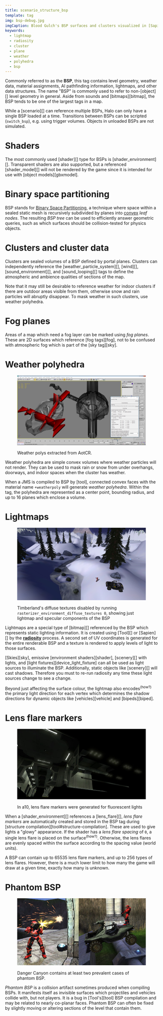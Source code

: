 ```yaml
---
title: scenario_structure_bsp
template: tag
img: bsp-debug.jpg
imgCaption: Blood Gulch's BSP surfaces and clusters visualized in [Sapien][] using `debug_structure 1` and `debug_pvs 1`
keywords:
  - lightmap
  - radiosity
  - cluster
  - plane
  - weather
  - polyhedra
  - bsp
---
```


Commonly referred to as the **BSP**, this tag contains level geometry, weather data, material assignments, AI pathfinding information, lightmaps, and other data structures. The name "BSP" is commonly used to refer to non-[object][] level geometry in general. Aside from sounds and [bitmaps][bitmap], the BSP tends to be one of the largest tags in a map.

While a [scenario][] can reference multiple BSPs, Halo can only have a single BSP loaded at a time. Transitions between BSPs can be scripted (`switch_bsp`), e.g. using trigger volumes. Objects in unloaded BSPs are not simulated.

# Shaders
The most commonly used [shader][] type for BSPs is [shader_environment][]. Transparent shaders are also supported, but a referenced [shader_model][] will not be rendered by the game since it is intended for use with [object models][gbxmodel].

# Binary space partitioning
BSP stands for [Binary Space Partitioning][about-bsp], a technique where space within a sealed static mesh is recursively subdivided by planes into [convex][] _leaf nodes_. The resulting _BSP tree_ can be used to efficiently answer geometric queries, such as which surfaces should be collision-tested for physics objects.

# Clusters and cluster data
Clusters are sealed volumes of a BSP defined by portal planes. Clusters can independently reference the [weather_particle_system][], [wind][], [sound_environment][], and [sound_looping][] tags to define the atmospheric and ambience qualities of sections of the map.

Note that it may still be desirable to reference weather for indoor clusters if there are outdoor areas visible from them, otherwise snow and rain particles will abruptly disappear. To mask weather in such clusters, use weather polyhedra.

# Fog planes
Areas of a map which need a fog layer can be marked using _fog planes_. These are 2D surfaces which reference [fog tags][fog], not to be confused with atmospheric fog which is part of the [sky tag][sky].

# Weather polyhedra

<figure>
  <a href="weather-polys-aotcr.png">
    <img src="weather-polys-aotcr.png" alt="Weather polys from AotCR"/>
  </a>
  <figcaption>
    <p>Weather polys extracted from AotCR.</p>
  </figcaption>
</figure>

Weather polyhedra are simple convex volumes where weather particles will not render. They can be used to mask rain or snow from under overhangs, doorways, and indoor spaces when the cluster has weather.

When a JMS is compiled to BSP by [tool], connected convex faces with the material name `+weatherpoly` will generate _weather polyhedra_. Within the tag, the polyhedra are represented as a center point, bounding radius, and up to 16 planes which enclose a volume.

# Lightmaps

<figure>
  <a href="lightmaps_example.jpg">
    <img src="lightmaps_example.jpg" alt="Timberland with just lightmaps rendered"/>
  </a>
  <figcaption>
    <p>Timberland's diffuse textures disabled by running <code>rasterizer_environment_diffuse_textures 0</code>,
    showing just lightmap and specular components of the BSP</p>
  </figcaption>
</figure>

Lightmaps are a special type of [bitmap][] referenced by the BSP which represents static lighting information. It is created using [Tool][] or [Sapien][] by the **[radiosity][]** process. A second set of UV coordinates is generated for the entire renderable BSP and a texture is rendered to apply levels of light to those surfaces.

[Skies][sky], emissive [environment shaders][shader], [scenery][] with lights, and [light fixtures][device_light_fixture] can all be used as light sources to illuminate the BSP. Additionally, static objects like [scenery][] will cast shadows. Therefore you must to re-run radiosity any time these light sources change to see a change.

Beyond just affecting the surface colour, the lightmap also encodes<sup>(how?)</sup> the primary light direction for each vertex which determines the shadow directions for dynamic objects like [vehicles][vehicle] and [bipeds][biped].

# Lens flare markers

<figure>
  <a href="lens-flare-markers.jpg">
    <img src="lens-flare-markers.jpg" alt="Lens flare markers in a10"/>
  </a>
  <figcaption>
    <p>In a10, lens flare markers were generated for fluorescent lights</p>
  </figcaption>
</figure>

When a [shader_environment][] references a [lens_flare][], _lens flare markers_ are automatically created and stored in the BSP tag during [structure compilation][tool#structure-compilation]. These are used to give lights a "glowy" appearance. If the shader has a _lens flare spacing_ of `0`, a single lens flare is placed on the surface<sup>(how?)</sup>. Otherwise, the lens flares are evenly spaced within the surface according to the spacing value (world units).

A BSP can contain up to 65535 lens flare markers, and up to 256 types of lens flares. However, there is a much lower limit to how many the game will draw at a given time, exactly how many is unknown.

# Phantom BSP

<figure>
  <a href="phantom.jpg">
    <img src="phantom.jpg" alt="A warthog floating in mid-air on Danger Canyon, and bullets colliding with nothing"/>
  </a>
  <figcaption>
    <p>Danger Canyon contains at least two prevalent cases of phantom BSP.</p>
  </figcaption>
</figure>

_Phantom BSP_ is a collision artifact sometimes produced when compiling BSPs. It manifests itself as invisible surfaces which projectiles and vehicles collide with, but not players. It is a bug in [Tool's][tool] BSP compilation and may be related to nearly co-planar faces. Phantom BSP can often be fixed by slightly moving or altering sections of the level that contain them.

[about-bsp]: https://en.wikipedia.org/wiki/Binary_space_partitioning
[convex]: https://en.wikipedia.org/wiki/Convex_set
[radiosity]: https://en.wikipedia.org/wiki/Radiosity_(computer_graphics)
